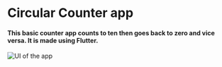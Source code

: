 <h1>Circular Counter app</h1>
<h4>This basic counter app counts to ten then goes back to zero and vice versa. It is made using Flutter.</h4>

![UI of the app](https://github.com/milkaai/2023-project-phase-mobile-tasks/blob/main/on-boarding/Circular%20Counter/counterapp.png)



